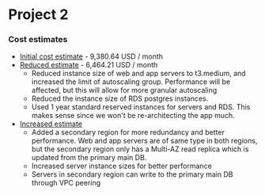 # Project 2

### Cost estimates
- [Initial cost estimate](https://calculator.aws/#/estimate?id=ed53e44457d6883caff1b3e7b707a5e0e91625e2) - 9,380.64 USD / month
- [Reduced estimate](https://calculator.aws/#/estimate?id=d41f9aa2909f06c5b026554cc0678017168d1602) - 6,464.21 USD / month
  - Reduced instance size of web and app servers to t3.medium, and increased the limit of autoscaling group. Performance will be affected, but this will allow for more granular autoscaling
  - Reduced the instance size of RDS postgres instances.
  - Used 1 year standard reserved instances for servers and RDS. This makes sense since we won't be re-architecting the app much.
- [Increased estimate](https://calculator.aws/#/estimate?id=4928ac83950fc19b5c35e88b4294fe34555cb704)
  - Added a secondary region for more redundancy and better performance. Web and app servers are of same type in both regions, but the secondary region only has a Multi-AZ read replica which is updated from the primary main DB.
  - Increased server instance sizes for better performance
  - Servers in secondary region can write to the primary main DB through VPC peering